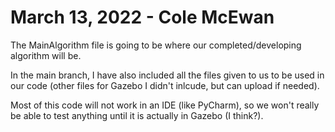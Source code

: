 # March 13, 2022 - Cole McEwan

The MainAlgorithm file is going to be where our completed/developing algorithm will be. 

In the main branch, I have also included all the files given to us to be used in our code (other files for Gazebo I didn't inlcude, but can upload if needed).

Most of this code will not work in an IDE (like PyCharm), so we won't really be able to test anything until it is actually in Gazebo (I think?).

